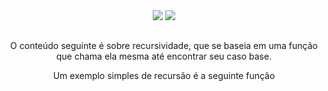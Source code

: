 <div align="center">
<img src="https://capsule-render.vercel.app/api?type=waving&color=790b11" />
<img src="https://github.com/user-attachments/assets/50296ed0-4891-44d8-98eb-21e9d9796915" />
<div/>
<h2></h2>

O conteúdo seguinte é sobre recursividade, que se baseia em uma função que chama ela mesma até encontrar seu caso base.

Um exemplo simples de recursão é a seguinte função
```C

```


